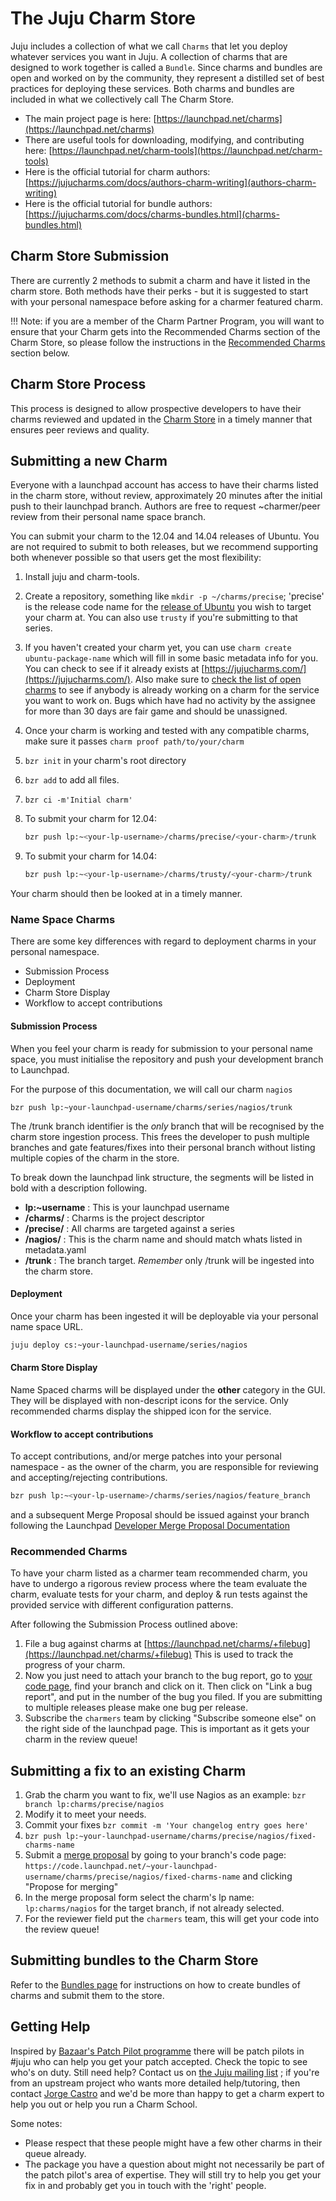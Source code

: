 # The Juju Charm Store

Juju includes a collection of what we call `Charms` that let you deploy whatever
services you want in Juju. A collection of charms that are designed to work
together is called a `Bundle`. Since charms and bundles are open and worked on
by the community, they represent a distilled set of best practices for deploying
these services. Both charms and bundles are included in what we collectively
call The Charm Store.

  - The main project page is here: [https://launchpad.net/charms](https://launchpad.net/charms)
  - There are useful tools for downloading, modifying, and contributing here: [https://launchpad.net/charm-tools](https://launchpad.net/charm-tools)
  - Here is the official tutorial for charm authors: [https://jujucharms.com/docs/authors-charm-writing](authors-charm-writing)
  - Here is the official tutorial for bundle authors: [https://jujucharms.com/docs/charms-bundles.html](charms-bundles.html)

## Charm Store Submission

There are currently 2 methods to submit a charm and have it listed in the charm
store. Both methods have their perks - but it is suggested to start with your
personal namespace before asking for a charmer featured charm.

!!! Note: if you are a member of the Charm Partner Program, you will want to ensure that your Charm gets into the Recommended Charms section of the Charm Store, so please follow the instructions in the [Recommended Charms](#recommended-charms) section below.

## Charm Store Process

This process is designed to allow prospective developers to have their charms
reviewed and updated in the [Charm Store](https://jujucharms.com) in a timely
manner that ensures peer reviews and quality.

## Submitting a new Charm

Everyone with a launchpad account has access to have their charms listed in the
charm store, without review, approximately 20 minutes after the initial push to
their launchpad branch. Authors are free to request ~charmer/peer review from
their personal name space branch.


You can submit your charm to the 12.04 and 14.04 releases of Ubuntu. You are not
 required to submit to both releases, but we recommend supporting both whenever
 possible so that users get the most flexibility:

  1. Install juju and charm-tools.
  1. Create a repository, something like `mkdir -p ~/charms/precise`; 'precise'
     is the release code name for the [release of Ubuntu](http://releases.ubuntu.com)
     you wish to target your charm at. You can also use `trusty` if you're
     submitting to that series.
  1. If you haven't created your charm yet, you can use
     `charm create ubuntu-package-name` which will fill in some basic metadata
     info for you. You can check to see if it already exists at
     [https://jujucharms.com/](https://jujucharms.com/). Also make sure to 
     [check the list of open charms](http://goo.gl/mvtPh) to see if anybody is
     already working on a charm for the service you want to work on. Bugs which
     have had no activity by the assignee for more than 30 days are fair game
     and should be unassigned.
  1. Once your charm is working and tested with any compatible charms, make sure
     it passes `charm proof path/to/your/charm`
  1. `bzr init` in your charm's root directory
  1. `bzr add` to add all files.
  1. `bzr ci -m'Initial charm'`
  1. To submit your charm for 12.04:
     
     ```bash
     bzr push lp:~<your-lp-username>/charms/precise/<your-charm>/trunk
     ```

  1. To submit your charm for 14.04: 
     
     ```bash
     bzr push lp:~<your-lp-username>/charms/trusty/<your-charm>/trunk
     ```


Your charm should then be looked at in a timely manner.

### Name Space Charms

There are some key differences with regard to deployment charms in your personal
namespace.

  - Submission Process
  - Deployment
  - Charm Store Display
  - Workflow to accept contributions


#### Submission Process

When you feel your charm is ready for submission to your personal name space,
you must initialise the repository and push your development branch to Launchpad.

For the purpose of this documentation, we will call our charm `nagios`

    bzr push lp:~your-launchpad-username/charms/series/nagios/trunk

The /trunk branch identifier is the *only* branch that will be recognised by the
charm store ingestion process. This frees the developer to push multiple
branches and gate features/fixes into their personal branch without listing
multiple copies of the charm in the store.

To break down the launchpad link structure, the segments will be listed in bold
with a description following.

  - **lp:~username** : This is your launchpad username
  - **/charms/** : Charms is the project descriptor
  - **/precise/** : All charms are targeted against a series
  - **/nagios/** : This is the charm name and should match whats listed in
    metadata.yaml
  - **/trunk** : The branch target. *Remember* only /trunk will be ingested into
    the charm store.

#### Deployment

Once your charm has been ingested it will be deployable via your personal name
space URL.

```bash
juju deploy cs:~your-launchpad-username/series/nagios
```

#### Charm Store Display

Name Spaced charms will be displayed under the **other** category in the GUI.
They will be displayed with non-descript icons for the service. Only
recommended charms display the shipped icon for the service.

#### Workflow to accept contributions

To accept contributions, and/or merge patches into your personal namespace - as
the owner of the charm, you are responsible for reviewing and accepting/rejecting
contributions.

```bash
bzr push lp:~<your-lp-username>/charms/series/nagios/feature_branch
```

and a subsequent Merge Proposal should be issued against your branch following
the Launchpad 
[Developer Merge Proposal Documentation](https://dev.launchpad.net/UsingMergeProposals)


### Recommended Charms

To have your charm listed as a charmer team recommended charm, you have to
undergo a rigorous review process where the team evaluate the charm, evaluate 
tests for your charm, and deploy & run tests against the provided service with
different configuration patterns.

After following the Submission Process outlined above:

  1. File a bug against charms at 
     [https://launchpad.net/charms/+filebug](https://launchpad.net/charms/+filebug)
     This is used to track the progress of your charm.
  1. Now you just need to attach your branch to the bug report, go to
     [your code page](https://code.launchpad.net/people/+me), find your branch
     and click on it. Then click on "Link a bug report", and put in the number
     of the bug you filed. If you are submitting to multiple releases please
     make one bug per release.
  1. Subscribe the `charmers` team by clicking "Subscribe someone else" on the
     right side of the launchpad page. This is important as it gets your charm
     in the review queue!


## Submitting a fix to an existing Charm

  1. Grab the charm you want to fix, we'll use Nagios as an example: `bzr branch lp:charms/precise/nagios`
  1. Modify it to meet your needs.
  1. Commit your fixes `bzr commit -m 'Your changelog entry goes here'`
  1. `bzr push lp:~your-launchpad-username/charms/precise/nagios/fixed-charms-name`
  1. Submit a [merge proposal](https://help.launchpad.net/BranchMergeProposals) by going to your branch's code page: `https://code.launchpad.net/~your-launchpad-username/charms/precise/nagios/fixed-charms-name` and clicking "Propose for merging"
  1. In the merge proposal form select the charm's lp name: `lp:charms/nagios` for the target branch, if not already selected.
  1. For the reviewer field put the `charmers` team, this will get your code into the review queue!

## Submitting bundles to the Charm Store

Refer to the [Bundles page](charms-bundles.html) for instructions on how to
create bundles of charms and submit them to the store.

## Getting Help

Inspired by [Bazaar's Patch Pilot
programme](http://wiki.bazaar.canonical.com/PatchPilot) there will be patch
pilots in #juju who can help you get your patch accepted. Check the topic to see
who's on duty. Still need help? Contact us on [the Juju mailing
list](https://lists.ubuntu.com/mailman/listinfo/juju) ; if you're from an
upstream project who wants more detailed help/tutoring, then contact [Jorge
Castro](http://launchpad.net/~jorge) and we'd be more than happy to get a charm
expert to help you out or help you run a Charm School.

Some notes:

  - Please respect that these people might have a few other charms in their
    queue already.
  - The package you have a question about might not necessarily be part of the
    patch pilot's area of expertise. They will still try to help you get your
    fix in and probably get you in touch with the 'right' people.
